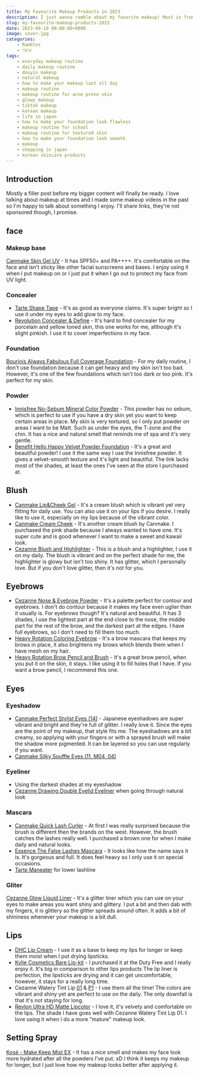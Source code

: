 ```yaml
---
title: My Favourite Makeup Products in 2023
description: I just wanna ramble about my favorite makeup! Most is from Japan.
slug: my-favourite-makeup-products-2023
date: 2023-09-10 00:00:00+0000
image: cover.jpg
categories:
    - Rambles
    - איפור
tags:
    - everyday makeup routine
    - daily makeup routine
    - douyin makeup
    - natural makeup
    - how to make your makeup last all day
    - makeup routine
    - makeup routine for acne prone skin
    - glowy makeup
    - tiktok makeup
    - korean makeup
    - life in japan
    - how to make your foundation look flawless
    - makeup routine for school
    - makeup routine for textured skin
    - how to make your foundation look smooth
    - makeup
    - shopping in japan
    - korean skincare products
---
```


## Introduction
Mostly a filler post before my bigger content will finally be ready. I love talking about makeup at times and I made some makeup videos in the past so I'm happy to talk about something I enjoy. I'll share links, they're not sponsored though, I promise.

## face
### Makeup base
[Canmake Skin Gel UV](https://www.cosme.com/products/detail.php?product_id=255792) - It has SPF50+ and PA++++. It's comfortable on the face and isn't sticky like other facial sunscreens and bases. I enjoy using it when I put makeup on or I just put it when I go out to protect my face from UV light. 

### Concealer
- [Tarte Shape Tape](https://tartecosmetics.com/shop/shape-tape-concealer-836.html) - It's as good as everyone claims. It's super bright so I use it under my eyes to add glow to my face.
- [Revolution Concealer & Define](https://www.revolutionbeauty.com/intl/en/makeup/face/concealer/makeup-revolution-conceal-and-define-concealer/makeup-revolution-conceal--define-concealer.html) - It's hard to find concealer for my porcelain and yellow toned skin, this one works for me, although it's slight pinkish. I use it to cover imperfections in my face.

### Foundation
[Bourjois Always Fabulous Full Coverage Foundation](beaute-test.com/always-fabulous-full-coverage-foundation-bourjois.php) - For my daily routine, I don't use foundation because it can get heavy and my skin isn't too bad. However, it's one of the few foundations which isn't too dark or too pink. It's perfect for my skin.

### Powder
- [Innisfree No-Sebum Mineral Color Powder](https://www.amazon.co.jp/-/en/Anti-Shrink-Prevention-Anti-Crush-Anti-Crumble-Adsorption/dp/B07SDZ84N1/ref=d_pd_vtp_sccl_2_1/356-2962008-2068344) - This powder has no sebum, which is perfect to use if you have a dry skin yet you want to keep certain areas in place. My skin is very textured, so I only put powder on areas I want to be Matt. Such as under the eyes, the T-zone and the chin. It has a nice and natural smell that reminds me of spa and it's very gentle.
- [Benefit Hello Happy Velvet Powder Foundation](https://www.benefitcosmetics.com/en-us/product/hello-happy-velvet-powder-foundation?&sku=FM165) - It's a great and beautiful powder! I use it the same way I use the Innisfree powder. It gives a velvet-smooth texture and it's light and beautiful. The link lacks most of the shades, at least the ones I've seen at the store I purchased at.

## Blush
- [Canmake Lip&Cheek Gel](https://www.amazon.co.jp/-/en/Can-Make-Cheek-0-05-1-5g/dp/B01H2TC3BU/) - It's a cream blush which is vibrant yet very fitting for daily use. You can also use it on your lips if you desire. I really like to use it, especially on my lips because of the vibrant color.
- [Canmake Cream Cheek](https://www.cosme.com/products/detail.php?product_id=235814) - It's another cream blush by Canmake. I purchased the pink shade because I always wanted to have one. It's super cute and is good whenever I want to make a sweet and kawaii look.
- [Cezanne Blush and Highlighter](https://www.cosme.com/products/detail.php?product_id=271796) - This is a blush and a highlighter, I use it on my daily. The blush is vibrant and on the perfect shade for me, the highlighter is glowy but isn't too shiny. It has glitter, which I personally love. But if you don't love glitter, then it's not for you.

## Eyebrows
- [Cezanne Nose & Eyebrow Powder](https://www.cosme.com/products/detail.php?product_id=253252) - It's a palette perfect for contour and eyebrows. I don't do contour because it makes my face even uglier than it usually is. For eyebrows though? It's natural and beautiful. It has 3 shades, I use the lightest part at the end close to the nose, the middle part for the rest of the brow, and the darkest part at the edges. I have full eyebrows, so I don't need to fill them too much.
- [Heavy Rotation Coloring Eyebrow](https://www.cosme.com/products/detail.php?product_id=286050) - It's a brow mascara that keeps my brows in place, it also brightens my brows which blends them when I have mesh on my hair.
- [Heavy Rotation Brow Pencil and Brush](https://www.cosme.com/products/detail.php?product_id=188264) - It's a great brow pencil, when you put it on the skin, it stays. I like using it to fill holes that I have. If you want a brow pencil, I recommend this one.

## Eyes

### Eyeshadow
- [Canmake Perfect Stylist Eyes (14)](https://www.cosme.com/products/detail.php?product_id=224264) - Japanese eyeshadows are super vibrant and bright and they're full of glitter. I really love it. Since the eyes are the point of my makeup, that style fits me. The eyeshadows are a bit creamy, so applying with your fingers or with a sprayed brush will make the shadow more pigmented. It can be layered so you can use regularly if you want.
- [Canmake Silky Souffle Eyes (11, M04, 04)](https://www.cosme.com/products/detail.php?product_id=231510)

### Eyeliner
- Using the darkest shades at my eyeshadow
- [Cezanne Drawing Double Eyelid Eyeliner](https://www.amazon.co.jp/-/en/Cezanne-Double-Eyeliner-Shadow-Highlight/dp/B0B9JZBDH1/ref=sr_1_3) when going through natural look

### Mascara
- [Canmake Quick Lash Curler](https://www.amazon.co.jp/-/en/Canmake-Quick-Curler-Transparent-Mascara/dp/B07SD9R731/ref=sr_1_1) - At first I was really surprised because the brush is different then the brands on the west. However, the brush catches the lashes really well. I purchased a brown one for when I make daily and natural looks.
- [Essence The False Lashes Mascara](https://www.amazon.com/essence-Lashes-Mascara-Extreme-Cruelty/dp/B01JZQYNN4) - It looks like how the name says it is. It's gorgeous and full. It does feel heavy so I only use it on special occasions.
- [Tarte Maneater](https://tartecosmetics.com/shop/maneater-mascara-856.html) for lower lashline

### Gliter
[Cezanne Glow Liquid Liner](https://www.amazon.co.jp/-/en/Cezanne-Liquid-Glitter-Teardrop-Multicolor/dp/B0BQN49WLQ/ref=sr_1_1) - It's a glitter liner which you can use on your eyes to make areas you want shiny and glittery. I put a bit and then dab with my fingers, it is glittery so the glitter spreads around often. It adds a bit of shininess whenever your makeup is a bit dull.

## Lips
- [DHC Lip Cream](https://www.cosme.com/products/detail.php?product_id=303987) - I use it as a base to keep my lips for longer or keep them moist when I put drying lipsticks.
- [Kylie Cosmetics Bare Lip-kit](https://kyliecosmetics.com/en-il/products/matte-lip-kit?variant=43927622123762) - I purchased it at the Duty Free and I really enjoy it. It's big in comparison to other lips products The lip liner is perfection, the lipsticks are drying and it can get uncomfortable, however, it stays for a really long time.
- Cezanne Watery Tint Lip [01](https://www.cosme.com/products/detail.php?product_id=222347) & [P1](https://www.cosme.com/products/detail.php?product_id=284346) - I use them all the time! The colors are vibrant and shiny yet are perfect to use on the daily. The only downfall is that it's not staying for long.
- [Revlon Ultra HD Matte Lipcolor](https://www.revlon.com/lips/liquid-lipstick/ultra-hd-matte-lipcolor) - I love it, it's velvety and comfortable on the lips. The shade I have goes well with Cezanne Watery Tint Lip 01. I love using it when I do a more "mature" makeup look.

## Setting Spray
[Kosé - Make Keep Mist EX](https://www.cosme.com/products/detail.php?product_id=223357) - It has a nice smell and makes my face look more hydrated after all the powders I've put. xD I think it keeps my makeup for longer, but I just love how my makeup looks better after applying it.
